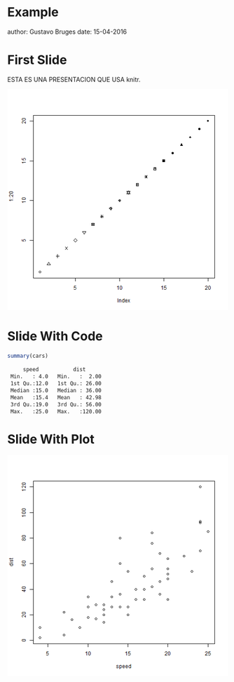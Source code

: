 Example
========================================================
author: Gustavo Bruges
date: 15-04-2016

First Slide
========================================================

ESTA ES UNA PRESENTACION QUE USA knitr.


![plot of chunk unnamed-chunk-1](Example-figure/unnamed-chunk-1-1.png) 

Slide With Code
========================================================


```r
summary(cars)
```

```
     speed           dist       
 Min.   : 4.0   Min.   :  2.00  
 1st Qu.:12.0   1st Qu.: 26.00  
 Median :15.0   Median : 36.00  
 Mean   :15.4   Mean   : 42.98  
 3rd Qu.:19.0   3rd Qu.: 56.00  
 Max.   :25.0   Max.   :120.00  
```

Slide With Plot
========================================================

![plot of chunk unnamed-chunk-3](Example-figure/unnamed-chunk-3-1.png) 
